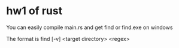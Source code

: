 # hw1 of rust
You can easily compile main.rs and get find or find.exe on windows

The format is find [-v] \<target directory> \<regex> 